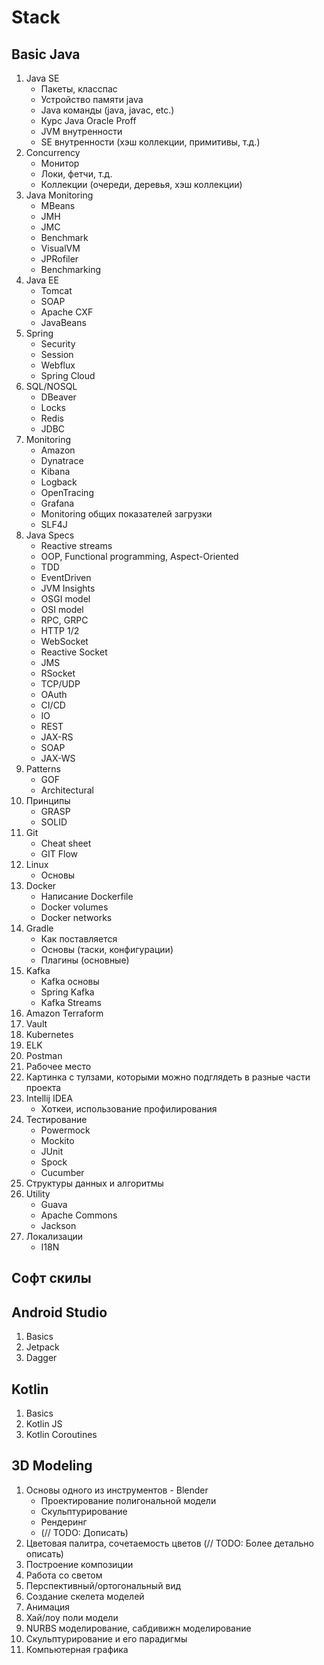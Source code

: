 Stack
===============
Basic Java
---------------
1. Java SE
   - Пакеты, класспас
   - Устройство памяти java
   - Java команды (java, javac, etc.)
   - Курс Java Oracle Proff
   - JVM внутренности
   - SE внутренности (хэш коллекции, примитивы, т.д.)
2. Concurrency
    - Монитор
    - Локи, фетчи, т.д.
    - Коллекции (очереди, деревья, хэш коллекции)
3. Java Monitoring
    - MBeans
    - JMH
    - JMC
    - Benchmark
    - VisualVM
    - JPRofiler
    - Benchmarking
4. Java EE
    - Tomcat
    - SOAP
    - Apache CXF
    - JavaBeans
5. Spring
    - Security
    - Session
    - Webflux
    - Spring Cloud
6. SQL/NOSQL
    - DBeaver
    - Locks
    - Redis
    - JDBC
7. Monitoring
    - Amazon
    - Dynatrace
    - Kibana
    - Logback
    - OpenTracing
    - Grafana
    - Monitoring общих показателей загрузки
    - SLF4J
8. Java Specs
    - Reactive streams
    - OOP, Functional programming, Aspect-Oriented
    - TDD
    - EventDriven
    - JVM Insights
    - OSGI model
    - OSI model
    - RPC, GRPC
    - HTTP 1/2
    - WebSocket
    - Reactive Socket
    - JMS
    - RSocket
    - TCP/UDP
    - OAuth
    - CI/CD
    - IO
    - REST
    - JAX-RS
    - SOAP
    - JAX-WS
9. Patterns
    - GOF
    - Architectural
10. Принципы
    - GRASP
    - SOLID
11. Git
    - Cheat sheet
    - GIT Flow
12. Linux
    - Основы
13. Docker
    - Написание Dockerfile
    - Docker volumes
    - Docker networks
14. Gradle
    - Как поставляется
    - Основы (таски, конфигурации)
    - Плагины (основные)
15. Kafka
    - Kafka основы
    - Spring Kafka
    - Kafka Streams
16. Amazon Terraform
17. Vault
18. Kubernetes
19. ELK
20. Postman
21. Рабочее место
22. Картинка с тулзами, которыми можно подглядеть в разные части проекта
23. Intellij IDEA
    - Хоткеи, использование профилирования
24. Тестирование
    - Powermock
    - Mockito
    - JUnit
    - Spock
    - Cucumber
25. Структуры данных и алгоритмы
26. Utility
    - Guava
    - Apache Commons
    - Jackson
27. Локализации
    - I18N

Софт скилы
---------------

Android Studio
---------------
1. Basics
2. Jetpack
3. Dagger

Kotlin
---------------
1. Basics
2. Kotlin JS
3. Kotlin Coroutines

3D Modeling
---------------
1. Основы одного из инструментов - Blender
    - Проектирование полигональной модели
    - Скульптурирование
    - Рендеринг
    - (// TODO: Дописать)
2. Цветовая палитра, сочетаемость цветов (// TODO: Более детально описать)
3. Построение композиции
4. Работа со светом
5. Перспективный/ортогональный вид
6. Создание скелета моделей
7. Анимация
8. Хай/лоу поли модели
9. NURBS моделирование, сабдивижн моделирование
10. Скульптурирование и его парадигмы
11. Компьютерная графика


